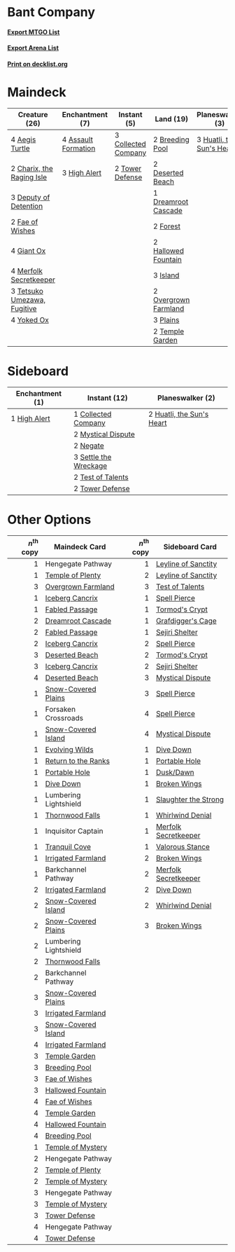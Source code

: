 # Bant Company

#### [Export MTGO List](../collection/Bant%20Company/Bant%20Company.txt)
#### [Export Arena List](../collection/Bant%20Company/Bant%20Company_arena.txt)
#### [Print on decklist.org](http://decklist.org/?deckmain=4%09Aegis%20Turtle%0A4%09Assault%20Formation%0A2%09Breeding%20Pool%0A2%09Charix,%20the%20Raging%20Isle%0A3%09Collected%20Company%0A3%09Deputy%20of%20Detention%0A2%09Deserted%20Beach%0A1%09Dreamroot%20Cascade%0A2%09Fae%20of%20Wishes%0A2%09Forest%0A4%09Giant%20Ox%0A2%09Hallowed%20Fountain%0A3%09High%20Alert%0A3%09Huatli,%20the%20Sun's%20Heart%0A3%09Island%0A4%09Merfolk%20Secretkeeper%0A2%09Overgrown%20Farmland%0A3%09Plains%0A2%09Temple%20Garden%0A3%09Tetsuko%20Umezawa,%20Fugitive%0A2%09Tower%20Defense%0A4%09Yoked%20Ox&deckside=1%09Collected%20Company%0A1%09High%20Alert%0A2%09Huatli,%20the%20Sun's%20Heart%0A2%09Mystical%20Dispute%0A2%09Negate%0A3%09Settle%20the%20Wreckage%0A2%09Test%20of%20Talents%0A2%09Tower%20Defense)
# Maindeck

|                                            Creature (26)                                             |                                       Enchantment (7)                                        |                                         Instant (5)                                          |                                           Land (19)                                           |                                          Planeswalker (3)                                          |
|------------------------------------------------------------------------------------------------------|----------------------------------------------------------------------------------------------|----------------------------------------------------------------------------------------------|-----------------------------------------------------------------------------------------------|----------------------------------------------------------------------------------------------------|
|4 [Aegis Turtle](http://gatherer.wizards.com/Pages/Card/Details.aspx?multiverseid=479559)             |4 [Assault Formation](http://gatherer.wizards.com/Pages/Card/Details.aspx?multiverseid=394497)|3 [Collected Company](http://gatherer.wizards.com/Pages/Card/Details.aspx?multiverseid=394519)|2 [Breeding Pool](http://gatherer.wizards.com/Pages/Card/Details.aspx?multiverseid=97088)      |3 [Huatli, the Sun's Heart](http://gatherer.wizards.com/Pages/Card/Details.aspx?multiverseid=461157)|
|2 [Charix, the Raging Isle](http://gatherer.wizards.com/Pages/Card/Details.aspx?multiverseid=495606)  |3 [High Alert](http://gatherer.wizards.com/Pages/Card/Details.aspx?multiverseid=457326)       |2 [Tower Defense](http://gatherer.wizards.com/Pages/Card/Details.aspx?multiverseid=366404)    |2 [Deserted Beach](http://gatherer.wizards.com/Pages/Card/Details.aspx?multiverseid=535058)    |                                                                                                    |
|3 [Deputy of Detention](http://gatherer.wizards.com/Pages/Card/Details.aspx?multiverseid=457309)      |                                                                                              |                                                                                              |1 [Dreamroot Cascade](http://gatherer.wizards.com/Pages/Card/Details.aspx?multiverseid=541138) |                                                                                                    |
|2 [Fae of Wishes](http://gatherer.wizards.com/Pages/Card/Details.aspx?multiverseid=473006)            |                                                                                              |                                                                                              |2 [Forest](http://gatherer.wizards.com/Pages/Card/Details.aspx?multiverseid=439860)            |                                                                                                    |
|4 [Giant Ox](http://gatherer.wizards.com/Pages/Card/Details.aspx?multiverseid=503615)                 |                                                                                              |                                                                                              |2 [Hallowed Fountain](http://gatherer.wizards.com/Pages/Card/Details.aspx?multiverseid=97071)  |                                                                                                    |
|4 [Merfolk Secretkeeper](http://gatherer.wizards.com/Pages/Card/Details.aspx?multiverseid=473015)     |                                                                                              |                                                                                              |3 [Island](http://gatherer.wizards.com/Pages/Card/Details.aspx?multiverseid=439857)            |                                                                                                    |
|3 [Tetsuko Umezawa, Fugitive](http://gatherer.wizards.com/Pages/Card/Details.aspx?multiverseid=442957)|                                                                                              |                                                                                              |2 [Overgrown Farmland](http://gatherer.wizards.com/Pages/Card/Details.aspx?multiverseid=535064)|                                                                                                    |
|4 [Yoked Ox](http://gatherer.wizards.com/Pages/Card/Details.aspx?multiverseid=466795)                 |                                                                                              |                                                                                              |3 [Plains](http://gatherer.wizards.com/Pages/Card/Details.aspx?multiverseid=439856)            |                                                                                                    |
|                                                                                                      |                                                                                              |                                                                                              |2 [Temple Garden](http://gatherer.wizards.com/Pages/Card/Details.aspx?multiverseid=405112)     |                                                                                                    |


# Sideboard

|                                    Enchantment (1)                                    |                                          Instant (12)                                          |                                          Planeswalker (2)                                          |
|---------------------------------------------------------------------------------------|------------------------------------------------------------------------------------------------|----------------------------------------------------------------------------------------------------|
|1 [High Alert](http://gatherer.wizards.com/Pages/Card/Details.aspx?multiverseid=457326)|1 [Collected Company](http://gatherer.wizards.com/Pages/Card/Details.aspx?multiverseid=394519)  |2 [Huatli, the Sun's Heart](http://gatherer.wizards.com/Pages/Card/Details.aspx?multiverseid=461157)|
|                                                                                       |2 [Mystical Dispute](http://gatherer.wizards.com/Pages/Card/Details.aspx?multiverseid=473020)   |                                                                                                    |
|                                                                                       |2 [Negate](http://gatherer.wizards.com/Pages/Card/Details.aspx?multiverseid=423707)             |                                                                                                    |
|                                                                                       |3 [Settle the Wreckage](http://gatherer.wizards.com/Pages/Card/Details.aspx?multiverseid=435186)|                                                                                                    |
|                                                                                       |2 [Test of Talents](http://gatherer.wizards.com/Pages/Card/Details.aspx?multiverseid=513536)    |                                                                                                    |
|                                                                                       |2 [Tower Defense](http://gatherer.wizards.com/Pages/Card/Details.aspx?multiverseid=366404)      |                                                                                                    |


# Other Options

|*n*<sup>th</sup> copy|                                        Maindeck Card                                         |*n*<sup>th</sup> copy|                                        Sideboard Card                                         |
|--------------------:|----------------------------------------------------------------------------------------------|--------------------:|-----------------------------------------------------------------------------------------------|
|                    1|Hengegate Pathway                                                                             |                    1|[Leyline of Sanctity](http://gatherer.wizards.com/Pages/Card/Details.aspx?multiverseid=204993) |
|                    1|[Temple of Plenty](http://gatherer.wizards.com/Pages/Card/Details.aspx?multiverseid=378537)   |                    2|[Leyline of Sanctity](http://gatherer.wizards.com/Pages/Card/Details.aspx?multiverseid=204993) |
|                    3|[Overgrown Farmland](http://gatherer.wizards.com/Pages/Card/Details.aspx?multiverseid=535064) |                    3|[Test of Talents](http://gatherer.wizards.com/Pages/Card/Details.aspx?multiverseid=513536)     |
|                    1|[Iceberg Cancrix](http://gatherer.wizards.com/Pages/Card/Details.aspx?multiverseid=464003)    |                    1|[Spell Pierce](http://gatherer.wizards.com/Pages/Card/Details.aspx?multiverseid=425876)        |
|                    1|[Fabled Passage](http://gatherer.wizards.com/Pages/Card/Details.aspx?multiverseid=473206)     |                    1|[Tormod's Crypt](http://gatherer.wizards.com/Pages/Card/Details.aspx?multiverseid=389723)      |
|                    2|[Dreamroot Cascade](http://gatherer.wizards.com/Pages/Card/Details.aspx?multiverseid=541138)  |                    1|[Grafdigger's Cage](http://gatherer.wizards.com/Pages/Card/Details.aspx?multiverseid=278452)   |
|                    2|[Fabled Passage](http://gatherer.wizards.com/Pages/Card/Details.aspx?multiverseid=473206)     |                    1|[Sejiri Shelter](http://gatherer.wizards.com/Pages/Card/Details.aspx?multiverseid=491662)      |
|                    2|[Iceberg Cancrix](http://gatherer.wizards.com/Pages/Card/Details.aspx?multiverseid=464003)    |                    2|[Spell Pierce](http://gatherer.wizards.com/Pages/Card/Details.aspx?multiverseid=425876)        |
|                    3|[Deserted Beach](http://gatherer.wizards.com/Pages/Card/Details.aspx?multiverseid=535058)     |                    2|[Tormod's Crypt](http://gatherer.wizards.com/Pages/Card/Details.aspx?multiverseid=389723)      |
|                    3|[Iceberg Cancrix](http://gatherer.wizards.com/Pages/Card/Details.aspx?multiverseid=464003)    |                    2|[Sejiri Shelter](http://gatherer.wizards.com/Pages/Card/Details.aspx?multiverseid=491662)      |
|                    4|[Deserted Beach](http://gatherer.wizards.com/Pages/Card/Details.aspx?multiverseid=535058)     |                    3|[Mystical Dispute](http://gatherer.wizards.com/Pages/Card/Details.aspx?multiverseid=473020)    |
|                    1|[Snow-Covered Plains](http://gatherer.wizards.com/Pages/Card/Details.aspx?multiverseid=121267)|                    3|[Spell Pierce](http://gatherer.wizards.com/Pages/Card/Details.aspx?multiverseid=425876)        |
|                    1|Forsaken Crossroads                                                                           |                    4|[Spell Pierce](http://gatherer.wizards.com/Pages/Card/Details.aspx?multiverseid=425876)        |
|                    1|[Snow-Covered Island](http://gatherer.wizards.com/Pages/Card/Details.aspx?multiverseid=121130)|                    4|[Mystical Dispute](http://gatherer.wizards.com/Pages/Card/Details.aspx?multiverseid=473020)    |
|                    1|[Evolving Wilds](http://gatherer.wizards.com/Pages/Card/Details.aspx?multiverseid=426944)     |                    1|[Dive Down](http://gatherer.wizards.com/Pages/Card/Details.aspx?multiverseid=435205)           |
|                    1|[Return to the Ranks](http://gatherer.wizards.com/Pages/Card/Details.aspx?multiverseid=383363)|                    1|[Portable Hole](http://gatherer.wizards.com/Pages/Card/Details.aspx?multiverseid=527320)       |
|                    1|[Portable Hole](http://gatherer.wizards.com/Pages/Card/Details.aspx?multiverseid=527320)      |                    1|[Dusk/Dawn](http://gatherer.wizards.com/Pages/Card/Details.aspx?multiverseid=426912)           |
|                    1|[Dive Down](http://gatherer.wizards.com/Pages/Card/Details.aspx?multiverseid=435205)          |                    1|[Broken Wings](http://gatherer.wizards.com/Pages/Card/Details.aspx?multiverseid=491827)        |
|                    1|Lumbering Lightshield                                                                         |                    1|[Slaughter the Strong](http://gatherer.wizards.com/Pages/Card/Details.aspx?multiverseid=439679)|
|                    1|[Thornwood Falls](http://gatherer.wizards.com/Pages/Card/Details.aspx?multiverseid=405420)    |                    1|[Whirlwind Denial](http://gatherer.wizards.com/Pages/Card/Details.aspx?multiverseid=476332)    |
|                    1|Inquisitor Captain                                                                            |                    1|[Merfolk Secretkeeper](http://gatherer.wizards.com/Pages/Card/Details.aspx?multiverseid=473015)|
|                    1|[Tranquil Cove](http://gatherer.wizards.com/Pages/Card/Details.aspx?multiverseid=451243)      |                    1|[Valorous Stance](http://gatherer.wizards.com/Pages/Card/Details.aspx?multiverseid=391950)     |
|                    1|[Irrigated Farmland](http://gatherer.wizards.com/Pages/Card/Details.aspx?multiverseid=426947) |                    2|[Broken Wings](http://gatherer.wizards.com/Pages/Card/Details.aspx?multiverseid=491827)        |
|                    1|Barkchannel Pathway                                                                           |                    2|[Merfolk Secretkeeper](http://gatherer.wizards.com/Pages/Card/Details.aspx?multiverseid=473015)|
|                    2|[Irrigated Farmland](http://gatherer.wizards.com/Pages/Card/Details.aspx?multiverseid=426947) |                    2|[Dive Down](http://gatherer.wizards.com/Pages/Card/Details.aspx?multiverseid=435205)           |
|                    2|[Snow-Covered Island](http://gatherer.wizards.com/Pages/Card/Details.aspx?multiverseid=121130)|                    2|[Whirlwind Denial](http://gatherer.wizards.com/Pages/Card/Details.aspx?multiverseid=476332)    |
|                    2|[Snow-Covered Plains](http://gatherer.wizards.com/Pages/Card/Details.aspx?multiverseid=121267)|                    3|[Broken Wings](http://gatherer.wizards.com/Pages/Card/Details.aspx?multiverseid=491827)        |
|                    2|Lumbering Lightshield                                                                         |                     |                                                                                               |
|                    2|[Thornwood Falls](http://gatherer.wizards.com/Pages/Card/Details.aspx?multiverseid=405420)    |                     |                                                                                               |
|                    2|Barkchannel Pathway                                                                           |                     |                                                                                               |
|                    3|[Snow-Covered Plains](http://gatherer.wizards.com/Pages/Card/Details.aspx?multiverseid=121267)|                     |                                                                                               |
|                    3|[Irrigated Farmland](http://gatherer.wizards.com/Pages/Card/Details.aspx?multiverseid=426947) |                     |                                                                                               |
|                    3|[Snow-Covered Island](http://gatherer.wizards.com/Pages/Card/Details.aspx?multiverseid=121130)|                     |                                                                                               |
|                    4|[Irrigated Farmland](http://gatherer.wizards.com/Pages/Card/Details.aspx?multiverseid=426947) |                     |                                                                                               |
|                    3|[Temple Garden](http://gatherer.wizards.com/Pages/Card/Details.aspx?multiverseid=405112)      |                     |                                                                                               |
|                    3|[Breeding Pool](http://gatherer.wizards.com/Pages/Card/Details.aspx?multiverseid=97088)       |                     |                                                                                               |
|                    3|[Fae of Wishes](http://gatherer.wizards.com/Pages/Card/Details.aspx?multiverseid=473006)      |                     |                                                                                               |
|                    3|[Hallowed Fountain](http://gatherer.wizards.com/Pages/Card/Details.aspx?multiverseid=97071)   |                     |                                                                                               |
|                    4|[Fae of Wishes](http://gatherer.wizards.com/Pages/Card/Details.aspx?multiverseid=473006)      |                     |                                                                                               |
|                    4|[Temple Garden](http://gatherer.wizards.com/Pages/Card/Details.aspx?multiverseid=405112)      |                     |                                                                                               |
|                    4|[Hallowed Fountain](http://gatherer.wizards.com/Pages/Card/Details.aspx?multiverseid=97071)   |                     |                                                                                               |
|                    4|[Breeding Pool](http://gatherer.wizards.com/Pages/Card/Details.aspx?multiverseid=97088)       |                     |                                                                                               |
|                    1|[Temple of Mystery](http://gatherer.wizards.com/Pages/Card/Details.aspx?multiverseid=373571)  |                     |                                                                                               |
|                    2|Hengegate Pathway                                                                             |                     |                                                                                               |
|                    2|[Temple of Plenty](http://gatherer.wizards.com/Pages/Card/Details.aspx?multiverseid=378537)   |                     |                                                                                               |
|                    2|[Temple of Mystery](http://gatherer.wizards.com/Pages/Card/Details.aspx?multiverseid=373571)  |                     |                                                                                               |
|                    3|Hengegate Pathway                                                                             |                     |                                                                                               |
|                    3|[Temple of Mystery](http://gatherer.wizards.com/Pages/Card/Details.aspx?multiverseid=373571)  |                     |                                                                                               |
|                    3|[Tower Defense](http://gatherer.wizards.com/Pages/Card/Details.aspx?multiverseid=366404)      |                     |                                                                                               |
|                    4|Hengegate Pathway                                                                             |                     |                                                                                               |
|                    4|[Tower Defense](http://gatherer.wizards.com/Pages/Card/Details.aspx?multiverseid=366404)      |                     |                                                                                               |

